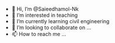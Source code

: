 - 👋 Hi, I’m @Saieedhamol-Nk
- 👀 I’m interested in teaching 
- 🌱 I’m currently learning civil engineering 
- 💞️ I’m looking to collaborate on ...
- 📫 How to reach me ...

<!---
Saieedhamol-Nk/Saieedhamol-Nk is a ✨ special ✨ repository because its `README.md` (this file) appears on your GitHub profile.
You can click the Preview link to take a look at your changes.
--->
